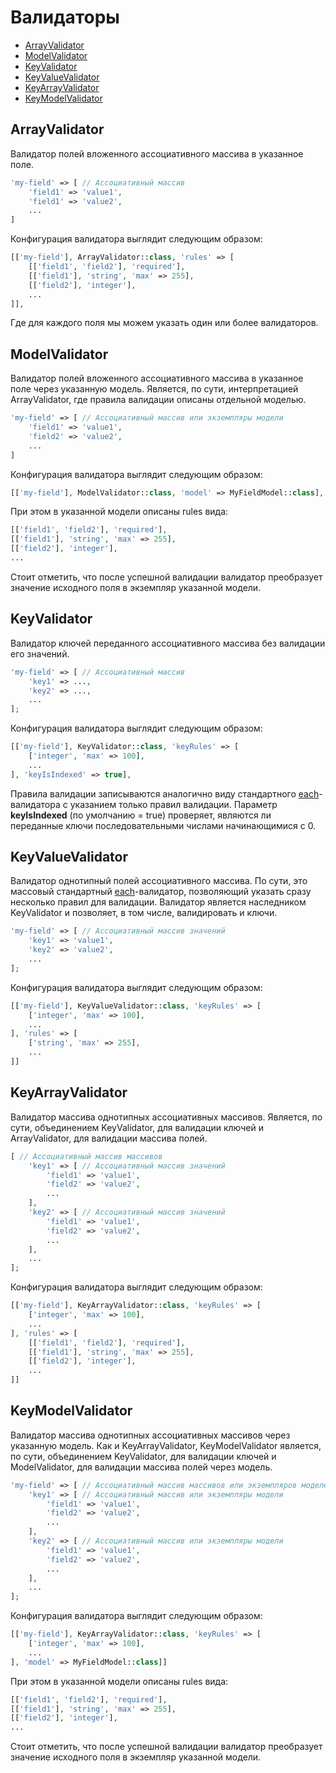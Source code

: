 # Валидаторы

* [ArrayValidator](validators.md#user-content-arrayvalidator)
* [ModelValidator](validators.md#user-content-modelvalidator)
* [KeyValidator](validators.md#user-content-keyvalidator)
* [KeyValueValidator](validators.md#user-content-keyvaluevalidator)
* [KeyArrayValidator](validators.md#user-content-keyarrayvalidator)
* [KeyModelValidator](validators.md#user-content-keymodelvalidator)

## ArrayValidator

Валидатор полей вложенного ассоциативного массива в указанное поле.

```php
'my-field' => [ // Ассоциативный массив
    'field1' => 'value1',
    'field1' => 'value2',
    ...
]
```

Конфигурация валидатора выглядит следующим образом:

```php
[['my-field'], ArrayValidator::class, 'rules' => [
    [['field1', 'field2'], 'required'],
    [['field1'], 'string', 'max' => 255],
    [['field2'], 'integer'],
    ...
]],
```

Где для каждого поля мы можем указать один или более валидаторов.

## ModelValidator

Валидатор полей вложенного ассоциативного массива в указанное поле через указанную модель.
Является, по сути, интерпретацией ArrayValidator, где правила валидации описаны отдельной моделью.

```php
'my-field' => [ // Ассоциативный массив или экземпляры модели
    'field1' => 'value1',
    'field2' => 'value2',
    ...
]
```

Конфигурация валидатора выглядит следующим образом:

```php
[['my-field'], ModelValidator::class, 'model' => MyFieldModel::class],
```

При этом в указанной модели описаны rules вида:

```php
[['field1', 'field2'], 'required'],
[['field1'], 'string', 'max' => 255],
[['field2'], 'integer'],
...
```

Стоит отметить, что после успешной валидации валидатор преобразует значение исходного поля в экземпляр указанной модели.

## KeyValidator

Валидатор ключей переданного ассоциативного массива без валидации его значений. 

```php
'my-field' => [ // Ассоциативный массив
    'key1' => ...,
    'key2' => ...,
    ...
];
```

Конфигурация валидатора выглядит следующим образом:

```php
[['my-field'], KeyValidator::class, 'keyRules' => [
    ['integer', 'max' => 100],
    ...
], 'keyIsIndexed' => true],
```

Правила валидации записываются аналогично виду стандартного
[each](https://www.yiiframework.com/doc/api/2.0/yii-validators-eachvalidator)-валидатора с указанием только правил валидации.
Параметр **keyIsIndexed** (по умолчанию = true) проверяет, являются ли переданные ключи последовательными числами начинающимися с 0.

## KeyValueValidator

Валидатор однотипный полей ассоциативного массива. По сути, это массовый стандартный
[each](https://www.yiiframework.com/doc/api/2.0/yii-validators-eachvalidator)-валидатор, позволяющий указать сразу
несколько правил для валидации. Валидатор является наследником KeyValidator и позволяет, в том числе, валидировать и ключи.

```php
'my-field' => [ // Ассоциативный массив значений
    'key1' => 'value1',
    'key2' => 'value2',
    ...    
];
```

Конфигурация валидатора выглядит следующим образом:

```php
[['my-field'], KeyValueValidator::class, 'keyRules' => [
    ['integer', 'max' => 100],
    ...
], 'rules' => [
    ['string', 'max' => 255],
    ...
]]
```

## KeyArrayValidator

Валидатор массива однотипных ассоциативных массивов. Является, по сути, объединением KeyValidator, для валидации ключей
и ArrayValidator, для валидации массива полей. 

```php
[ // Ассоциативный массив массивов
    'key1' => [ // Ассоциативный массив значений
        'field1' => 'value1',
        'field2' => 'value2',
        ...
    ],
    'key2' => [ // Ассоциативный массив значений
        'field1' => 'value1',
        'field2' => 'value2',
        ...
    ],
    ...    
];
```

Конфигурация валидатора выглядит следующим образом:

```php
[['my-field'], KeyArrayValidator::class, 'keyRules' => [
    ['integer', 'max' => 100],
    ...
], 'rules' => [
    [['field1', 'field2'], 'required'],
    [['field1'], 'string', 'max' => 255],
    [['field2'], 'integer'],
    ...
]]
```

## KeyModelValidator

Валидатор массива однотипных ассоциативных массивов через указанную модель. Как и KeyArrayValidator, KeyModelValidator
является, по сути, объединением KeyValidator, для валидации ключей и ModelValidator, для валидации массива полей через модель.

```php
'my-field' => [ // Ассоциативный массив массивов или экземпляров моделей
    'key1' => [ // Ассоциативный массив или экземпляры модели
        'field1' => 'value1',
        'field2' => 'value2',
        ...
    ],
    'key2' => [ // Ассоциативный массив или экземпляры модели
        'field1' => 'value1',
        'field2' => 'value2',
        ...
    ],
    ...    
];
```

Конфигурация валидатора выглядит следующим образом:

```php
[['my-field'], KeyArrayValidator::class, 'keyRules' => [
    ['integer', 'max' => 100],
    ...
], 'model' => MyFieldModel::class]]
```

При этом в указанной модели описаны rules вида:

```php
[['field1', 'field2'], 'required'],
[['field1'], 'string', 'max' => 255],
[['field2'], 'integer'],
...
```

Стоит отметить, что после успешной валидации валидатор преобразует значение исходного поля в экземпляр указанной модели.
